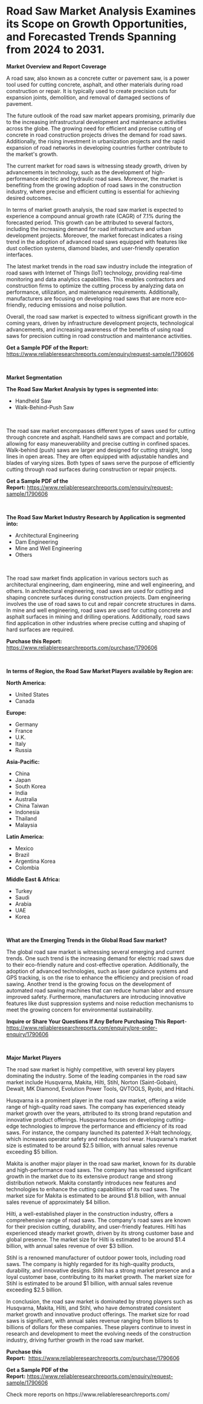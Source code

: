 <p><h1>Road Saw Market Analysis Examines its Scope on Growth Opportunities, and Forecasted Trends Spanning from 2024 to 2031.</h1></p><p><strong>Market Overview and Report Coverage</strong></p>
<p><p>A road saw, also known as a concrete cutter or pavement saw, is a power tool used for cutting concrete, asphalt, and other materials during road construction or repair. It is typically used to create precision cuts for expansion joints, demolition, and removal of damaged sections of pavement.</p><p>The future outlook of the road saw market appears promising, primarily due to the increasing infrastructural development and maintenance activities across the globe. The growing need for efficient and precise cutting of concrete in road construction projects drives the demand for road saws. Additionally, the rising investment in urbanization projects and the rapid expansion of road networks in developing countries further contribute to the market's growth.</p><p>The current market for road saws is witnessing steady growth, driven by advancements in technology, such as the development of high-performance electric and hydraulic road saws. Moreover, the market is benefiting from the growing adoption of road saws in the construction industry, where precise and efficient cutting is essential for achieving desired outcomes.</p><p>In terms of market growth analysis, the road saw market is expected to experience a compound annual growth rate (CAGR) of 7.1% during the forecasted period. This growth can be attributed to several factors, including the increasing demand for road infrastructure and urban development projects. Moreover, the market forecast indicates a rising trend in the adoption of advanced road saws equipped with features like dust collection systems, diamond blades, and user-friendly operation interfaces.</p><p>The latest market trends in the road saw industry include the integration of road saws with Internet of Things (IoT) technology, providing real-time monitoring and data analytics capabilities. This enables contractors and construction firms to optimize the cutting process by analyzing data on performance, utilization, and maintenance requirements. Additionally, manufacturers are focusing on developing road saws that are more eco-friendly, reducing emissions and noise pollution.</p><p>Overall, the road saw market is expected to witness significant growth in the coming years, driven by infrastructure development projects, technological advancements, and increasing awareness of the benefits of using road saws for precision cutting in road construction and maintenance activities.</p></p>
<p><strong>Get a Sample PDF of the Report:</strong> <a href="https://www.reliableresearchreports.com/enquiry/request-sample/1790606">https://www.reliableresearchreports.com/enquiry/request-sample/1790606</a></p>
<p>&nbsp;</p>
<p><strong>Market Segmentation</strong></p>
<p><strong>The Road Saw Market Analysis by types is segmented into:</strong></p>
<p><ul><li>Handheld Saw</li><li>Walk-Behind-Push Saw</li></ul></p>
<p>&nbsp;</p>
<p><p>The road saw market encompasses different types of saws used for cutting through concrete and asphalt. Handheld saws are compact and portable, allowing for easy maneuverability and precise cutting in confined spaces. Walk-behind (push) saws are larger and designed for cutting straight, long lines in open areas. They are often equipped with adjustable handles and blades of varying sizes. Both types of saws serve the purpose of efficiently cutting through road surfaces during construction or repair projects.</p></p>
<p><strong>Get a Sample PDF of the Report:</strong>&nbsp;<a href="https://www.reliableresearchreports.com/enquiry/request-sample/1790606">https://www.reliableresearchreports.com/enquiry/request-sample/1790606</a></p>
<p>&nbsp;</p>
<p><strong>The Road Saw Market Industry Research by Application is segmented into:</strong></p>
<p><ul><li>Architectural Engineering</li><li>Dam Engineering</li><li>Mine and Well Engineering</li><li>Others</li></ul></p>
<p>&nbsp;</p>
<p><p>The road saw market finds application in various sectors such as architectural engineering, dam engineering, mine and well engineering, and others. In architectural engineering, road saws are used for cutting and shaping concrete surfaces during construction projects. Dam engineering involves the use of road saws to cut and repair concrete structures in dams. In mine and well engineering, road saws are used for cutting concrete and asphalt surfaces in mining and drilling operations. Additionally, road saws find application in other industries where precise cutting and shaping of hard surfaces are required.</p></p>
<p><strong>Purchase this Report:</strong>&nbsp; <a href="https://www.reliableresearchreports.com/purchase/1790606">https://www.reliableresearchreports.com/purchase/1790606</a></p>
<p>&nbsp;</p>
<p><strong>In terms of Region, the Road Saw Market Players available by Region are:</strong></p>
<p>
    <p> <strong> North America: </strong>
        <ul>
            <li>United States</li>
            <li>Canada</li>
        </ul>
        </p> 
    <p> <strong> Europe: </strong>
        <ul>
            <li>Germany</li>
            <li>France</li>
            <li>U.K.</li>
            <li>Italy</li>
            <li>Russia</li>
        </ul>
        </p> 
    <p> <strong> Asia-Pacific: </strong>
        <ul>
            <li>China</li>
            <li>Japan</li>
            <li>South Korea</li>
            <li>India</li>
            <li>Australia</li>
            <li>China Taiwan</li>
            <li>Indonesia</li>
            <li>Thailand</li>
            <li>Malaysia</li>
        </ul>
        </p> 
    <p> <strong> Latin America: </strong>
        <ul>
            <li>Mexico</li>
            <li>Brazil</li>
            <li>Argentina Korea</li>
            <li>Colombia</li>
        </ul>
        </p> 
    <p> <strong> Middle East & Africa: </strong>
        <ul>
            <li>Turkey</li>
            <li>Saudi</li>
            <li>Arabia</li>
            <li>UAE</li>
            <li>Korea</li>
        </ul>
    </p>
    </p>
<p>&nbsp;</p>
<p><strong>What are the Emerging Trends in the Global Road Saw market?</strong></p>
<p><p>The global road saw market is witnessing several emerging and current trends. One such trend is the increasing demand for electric road saws due to their eco-friendly nature and cost-effective operation. Additionally, the adoption of advanced technologies, such as laser guidance systems and GPS tracking, is on the rise to enhance the efficiency and precision of road sawing. Another trend is the growing focus on the development of automated road sawing machines that can reduce human labor and ensure improved safety. Furthermore, manufacturers are introducing innovative features like dust suppression systems and noise reduction mechanisms to meet the growing concern for environmental sustainability.</p></p>
<p><strong>Inquire or Share Your Questions If Any Before Purchasing This Report</strong>- <a href="https://www.reliableresearchreports.com/enquiry/pre-order-enquiry/1790606">https://www.reliableresearchreports.com/enquiry/pre-order-enquiry/1790606</a></p>
<p>&nbsp;</p>
<p><strong>Major Market Players</strong></p>
<p><p>The road saw market is highly competitive, with several key players dominating the industry. Some of the leading companies in the road saw market include Husqvarna, Makita, Hilti, Stihl, Norton (Saint-Gobain), Dewalt, MK Diamond, Evolution Power Tools, QVTOOLS, Ryobi, and Hitachi.</p><p>Husqvarna is a prominent player in the road saw market, offering a wide range of high-quality road saws. The company has experienced steady market growth over the years, attributed to its strong brand reputation and innovative product offerings. Husqvarna focuses on developing cutting-edge technologies to improve the performance and efficiency of its road saws. For instance, the company launched its patented X-Halt technology, which increases operator safety and reduces tool wear. Husqvarna's market size is estimated to be around $2.5 billion, with annual sales revenue exceeding $5 billion.</p><p>Makita is another major player in the road saw market, known for its durable and high-performance road saws. The company has witnessed significant growth in the market due to its extensive product range and strong distribution network. Makita constantly introduces new features and technologies to enhance the cutting capabilities of its road saws. The market size for Makita is estimated to be around $1.8 billion, with annual sales revenue of approximately $4 billion.</p><p>Hilti, a well-established player in the construction industry, offers a comprehensive range of road saws. The company's road saws are known for their precision cutting, durability, and user-friendly features. Hilti has experienced steady market growth, driven by its strong customer base and global presence. The market size for Hilti is estimated to be around $1.4 billion, with annual sales revenue of over $3 billion.</p><p>Stihl is a renowned manufacturer of outdoor power tools, including road saws. The company is highly regarded for its high-quality products, durability, and innovative designs. Stihl has a strong market presence and a loyal customer base, contributing to its market growth. The market size for Stihl is estimated to be around $1 billion, with annual sales revenue exceeding $2.5 billion.</p><p>In conclusion, the road saw market is dominated by strong players such as Husqvarna, Makita, Hilti, and Stihl, who have demonstrated consistent market growth and innovative product offerings. The market size for road saws is significant, with annual sales revenue ranging from billions to billions of dollars for these companies. These players continue to invest in research and development to meet the evolving needs of the construction industry, driving further growth in the road saw market.</p></p>
<p><strong>Purchase this Report:</strong>&nbsp;&nbsp;<a href="https://www.reliableresearchreports.com/purchase/1790606">https://www.reliableresearchreports.com/purchase/1790606</a></p>
<p></p>
<p><strong>Get a Sample PDF of the Report:</strong>&nbsp;<a href="https://www.reliableresearchreports.com/enquiry/request-sample/1790606">https://www.reliableresearchreports.com/enquiry/request-sample/1790606</a></p>
<p>Check more reports on https://www.reliableresearchreports.com/</p>